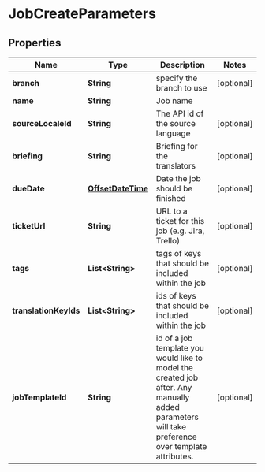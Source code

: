 

# JobCreateParameters

## Properties

Name | Type | Description | Notes
------------ | ------------- | ------------- | -------------
**branch** | **String** | specify the branch to use |  [optional]
**name** | **String** | Job name | 
**sourceLocaleId** | **String** | The API id of the source language |  [optional]
**briefing** | **String** | Briefing for the translators |  [optional]
**dueDate** | [**OffsetDateTime**](OffsetDateTime.md) | Date the job should be finished |  [optional]
**ticketUrl** | **String** | URL to a ticket for this job (e.g. Jira, Trello) |  [optional]
**tags** | **List&lt;String&gt;** | tags of keys that should be included within the job |  [optional]
**translationKeyIds** | **List&lt;String&gt;** | ids of keys that should be included within the job |  [optional]
**jobTemplateId** | **String** | id of a job template you would like to model the created job after. Any manually added parameters will take preference over template attributes. |  [optional]



